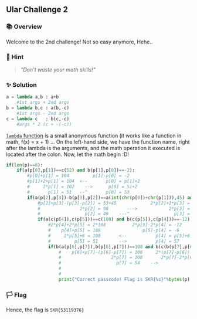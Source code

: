 ## Ular Challenge 2

### 📚 Overview

Welcome to the 2nd challenge! Not so easy anymore, Hehe..

### 🤔 Hint 

> _"Don't waste your math skills!"_

### ✨ Solution

```python
a = lambda a,b : a+b
    #1st args + 2nd args
b = lambda b,c : a(b,-c)
    #1st args - 2nd args
c = lambda c   : b(c,-c)
    #args * 2 (c + -(-c))
```

[`lambda` function](https://www.w3schools.com/python/python_lambda.asp) is a small anonymous function (it works like a function in math, f(x) = x + 1) ...
On the left-hand side, we have the function name, right after the lambda is the arguments, and the math operation it executed is located after the colon.
Now, let the math begin :D!

```python
if(len(p)==8):
	if(a(p[0],p[1])==c(52) and b(p[1],p[0])==-2):
        #p[0]+p[1] = 104         p[1]-p[0] = -2
        #p[1]+2+p[1] = 104  <--       p[0] = p[1]+2
        #     2*p[1] = 102    -->      p[0] = 51+2
        #       p[1] = 51   --^       p[0] = 53
		if(a(p[2],p[3])-b(p[3],p[2])==a(int(chr(p[0])+chr(p[1])),45) and c(p[2])+c(p[3])==b(-1141,-1337)):
            #p[2]+p[3]-(p[3]-p[2]) = 53+45             2*p[2]+2*p[3] = -1141+1337
            #               2*p[2] = 98       --->            2*p[3] = 98
            #                 p[2] = 49    ---^                 p[3] = 49
			if(a(c(p[4]),c(p[5]))==c(108) and b(c(p[5]),c(p[4]))==-12):
                #2*p[4]+2*p[5] = 2*108          2*p[5]-2*p[4] = -12
                #    p[4]+p[5] = 108                p[5]-p[4] = -6
                #     2*p[5]+6 = 108       <--           p[4] = p[5]+6
                #         p[5] = 51        -->           p[4] = 57
				if(b(a(p[6],p[7]),b(p[6],p[7]))==108 and b(c(b(p[7],p[6])),a(p[7],p[6]))==-111):
                    #    p[6]+p[7]-(p[6]-p[7]) = 108     2*(p[7]-p[6])-(p[7]+p[6]) == -111
                    #                   2*p[7] = 108       2*p[7]-2*p[6]-p[7]-p[6] = -111
                    #                     p[7] = 54    -->             p[7]-3*p[6] = -111
                    #                                                      -3*p[6] = -165
                    #                                                         p[6] = 55
					print("Correct passcode! Flag is SKR{%s}"%bytes(p).decode())
```

### 🏳️ Flag

Hence, the flag is `SKR{53119376}` 
